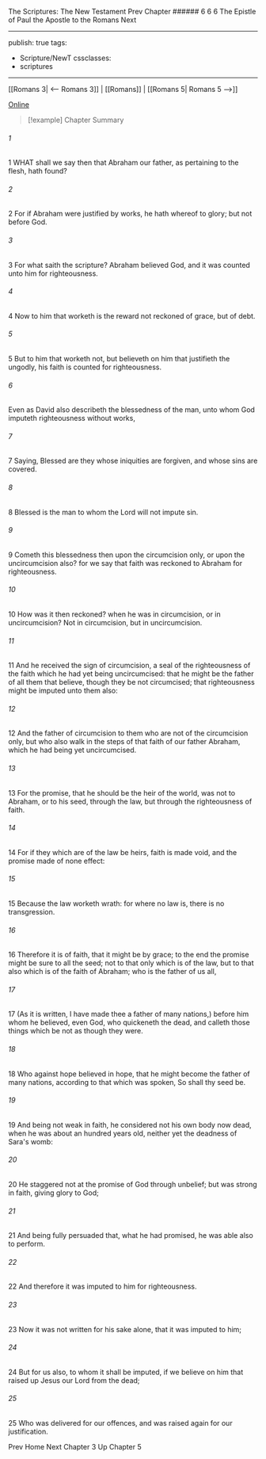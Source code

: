 The Scriptures: The New Testament
Prev
Chapter ###### 6
6 6 The Epistle of Paul the Apostle to the Romans
Next

---
publish: true
tags:
  - Scripture/NewT
cssclasses:
  - scriptures
---
[[Romans 3| <-- Romans 3]] | [[Romans]] | [[Romans 5| Romans 5 -->]]

[Online](https://churchofjesuschrist.org/study/scriptures/nt/rom/4?lang=eng)

>[!example] Chapter Summary
>
###### 1
1 WHAT shall we say then that Abraham our father, as pertaining to the flesh, hath found?
###### 2
2 For if Abraham were justified by works, he hath whereof to glory; but not before God.
###### 3
3 For what saith the scripture? Abraham believed God, and it was counted unto him for righteousness.
###### 4
4 Now to him that worketh is the reward not reckoned of grace, but of debt.
###### 5
5 But to him that worketh not, but believeth on him that justifieth the ungodly, his faith is counted for righteousness.
###### 6
Even as David also describeth the blessedness of the man, unto whom God imputeth righteousness without works,
###### 7
7 Saying, Blessed are they whose iniquities are forgiven, and whose sins are covered.
###### 8
8 Blessed is the man to whom the Lord will not impute sin.
###### 9
9 Cometh this blessedness then upon the circumcision only, or upon the uncircumcision also? for we say that faith was reckoned to Abraham for righteousness.
###### 10
10 How was it then reckoned? when he was in circumcision, or in uncircumcision? Not in circumcision, but in uncircumcision.
###### 11
11 And he received the sign of circumcision, a seal of the righteousness of the faith which he had yet being uncircumcised: that he might be the father of all them that believe, though they be not circumcised; that righteousness might be imputed unto them also:
###### 12
12 And the father of circumcision to them who are not of the circumcision only, but who also walk in the steps of that faith of our father Abraham, which he had being yet uncircumcised.
###### 13
13 For the promise, that he should be the heir of the world, was not to Abraham, or to his seed, through the law, but through the righteousness of faith.
###### 14
14 For if they which are of the law be heirs, faith is made void, and the promise made of none effect:
###### 15
15 Because the law worketh wrath: for where no law is, there is no transgression.
###### 16
16 Therefore it is of faith, that it might be by grace; to the end the promise might be sure to all the seed; not to that only which is of the law, but to that also which is of the faith of Abraham; who is the father of us all,
###### 17
17 (As it is written, I have made thee a father of many nations,) before him whom he believed, even God, who quickeneth the dead, and calleth those things which be not as though they were.
###### 18
18 Who against hope believed in hope, that he might become the father of many nations, according to that which was spoken, So shall thy seed be.
###### 19
19 And being not weak in faith, he considered not his own body now dead, when he was about an hundred years old, neither yet the deadness of Sara's womb:
###### 20
20 He staggered not at the promise of God through unbelief; but was strong in faith, giving glory to God;
###### 21
21 And being fully persuaded that, what he had promised, he was able also to perform.
###### 22
22 And therefore it was imputed to him for righteousness.
###### 23
23 Now it was not written for his sake alone, that it was imputed to him;
###### 24
24 But for us also, to whom it shall be imputed, if we believe on him that raised up Jesus our Lord from the dead;
###### 25
25 Who was delivered for our offences, and was raised again for our justification.

Prev
Home
Next
Chapter 3
Up
Chapter 5



